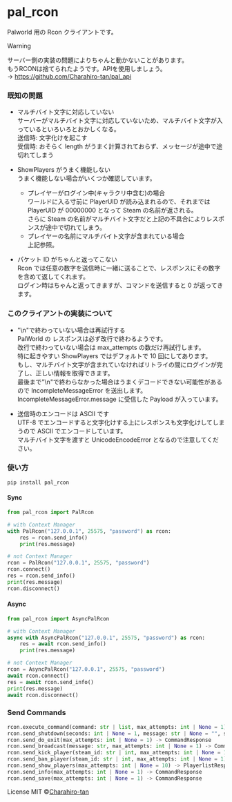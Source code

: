 # pal_rcon

Palworld 用の Rcon クライアントです。

> [!WARNING]
> サーバー側の実装の問題によりちゃんと動かないことがあります。  
> もうRCONは捨てられたようです。APIを使用しましょう。  
> → https://github.com/Charahiro-tan/pal_api

### 既知の問題

- マルチバイト文字に対応していない  
  サーバーがマルチバイト文字に対応していないため、マルチバイト文字が入っているといろいろとおかしくなる。  
  送信時: 文字化けを起こす  
  受信時: おそらく length がうまく計算されておらず、メッセージが途中で途切れてしまう

- ShowPlayers がうまく機能しない  
  うまく機能しない場合がいくつか確認しています。

  - プレイヤーがログイン中(キャラクリ中含む)の場合  
    ワールドに入る寸前に PlayerUID が読み込まれるので、それまでは PlayerUID が 00000000 となって Steam の名前が返される。  
    さらに Steam の名前がマルチバイト文字だと上記の不具合によりレスポンスが途中で切れてしまう。
  - プレイヤーの名前にマルチバイト文字が含まれている場合  
    上記参照。

- パケット ID がちゃんと返ってこない  
  Rcon では任意の数字を送信時に一緒に送ることで、レスポンスにその数字を含めて返してくれます。  
  ログイン時はちゃんと返ってきますが、コマンドを送信すると 0 が返ってきます。

### このクライアントの実装について

- "\n"で終わっていない場合は再試行する  
  PalWorld の レスポンスは必ず改行で終わるようです。  
  改行で終わっていない場合は max_attempts の数だけ再試行します。  
  特に起きやすい ShowPlayers ではデフォルトで 10 回にしてあります。  
  もし、マルチバイト文字が含まれていなければリトライの間にログインが完了し、正しい情報を取得できます。  
  最後まで"\n"で終わらなかった場合はうまくデコードできない可能性があるので IncompleteMessageError を送出します。  
  IncompleteMessageError.message に受信した Payload が入っています。

- 送信時のエンコードは ASCII です  
  UTF-8 でエンコードすると文字化けする上にレスポンスも文字化けしてしまうので ASCII でエンコードしています。  
  マルチバイト文字を渡すと UnicodeEncodeError となるので注意してください。

### 使い方

```
pip install pal_rcon
```

#### Sync

```python
from pal_rcon import PalRcon

# with Context Manager
with PalRcon("127.0.0.1", 25575, "password") as rcon:
    res = rcon.send_info()
    print(res.message)

# not Context Manager
rcon = PalRcon("127.0.0.1", 25575, "password")
rcon.connect()
res = rcon.send_info()
print(res.message)
rcon.disconnect()
```

#### Async

```python
from pal_rcon import AsyncPalRcon

# with Context Manager
async with AsyncPalRcon("127.0.0.1", 25575, "password") as rcon:
    res = await rcon.send_info()
    print(res.message)

# not Context Manager
rcon = AsyncPalRcon("127.0.0.1", 25575, "password")
await rcon.connect()
res = await rcon.send_info()
print(res.message)
await rcon.disconnect()
```

### Send Commands

```python
rcon.execute_command(command: str | list, max_attempts: int | None = 1) -> CommandResponse
rcon.send_shutdown(seconds: int | None = 1, message: str | None = "", send_save: bool | None = False, max_attempts: int | None = 1) -> CommandResponse:
rcon.send_do_exit(max_attempts: int | None = 1) -> CommandResponse
rcon.send_broadcast(message: str, max_attempts: int | None = 1) -> CommandResponse
rcon.send_kick_player(steam_id: str | int, max_attempts: int | None = 1) -> CommandResponse
rcon.send_ban_player(steam_id: str | int, max_attempts: int | None = 1) -> CommandResponse
rcon.send_show_players(max_attempts: int | None = 10) -> PlayerlistResponse
rcon.send_info(max_attempts: int | None = 1) -> CommandResponse
rcon.send_save(max_attempts: int | None = 1) -> CommandResponse
```

License MIT ©[Charahiro-tan](https://twitter.com/__Charahiro)
